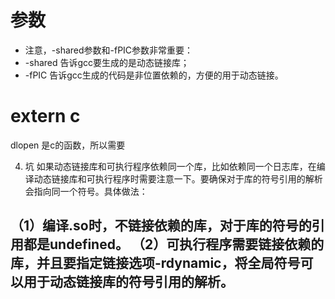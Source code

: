 # 参数
- 注意，-shared参数和-fPIC参数非常重要：
- -shared 告诉gcc要生成的是动态链接库；
- -fPIC 告诉gcc生成的代码是非位置依赖的，方便的用于动态链接。

# extern c
dlopen 是c的函数，所以需要

4. 坑
如果动态链接库和可执行程序依赖同一个库，比如依赖同一个日志库，在编译动态链接库和可执行程序时需要注意一下。要确保对于库的符号引用的解析会指向同一个符号。具体做法：

（1）编译.so时，不链接依赖的库，对于库的符号的引用都是undefined。
（2）可执行程序需要链接依赖的库，并且要指定链接选项-rdynamic，将全局符号可以用于动态链接库的符号引用的解析。
--------------------- 
